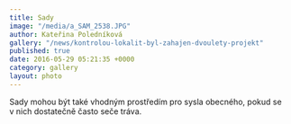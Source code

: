 ```yaml
---
title: Sady
image: "/media/a_SAM_2538.JPG"
author: Kateřina Poledníková
gallery: "/news/kontrolou-lokalit-byl-zahajen-dvoulety-projekt"
published: true
date: 2016-05-29 05:21:35 +0000
category: gallery
layout: photo
---
```

Sady mohou být také vhodným prostředím pro sysla obecného, pokud se
v nich dostatečně často seče tráva.
